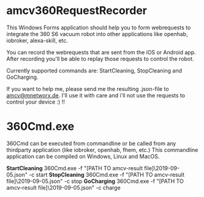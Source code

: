 # amcv360RequestRecorder

This Windows Forms application should help you to form webrequests to integrate the 360 S6 vacuum robot into other applications like openhab, iobroker, alexa-skill, etc.

You can record the webrequests that are sent from the iOS or Android app. After recording you'll be able to replay those requests to control the robot.

Currently supported commands are: StartCleaning, StopCleaning and GoCharging.

If you want to help me, please send me the resulting .json-file to amcv@mnetworx.de. I'll use it with care and i'll not use the requests to control your device :) !!


# 360Cmd.exe
360Cmd can be executed from commandline or be called from any thirdparty application (like iobroker, openhab, fhem, etc.) 
This commandline application can be compiled on Windows, Linux and MacOS.

**StartCleaning**
	360Cmd.exe -f "[PATH TO amcv-result file]\2019-09-05.json" -c start
**StopCleaning**
360Cmd.exe -f "[PATH TO amcv-result file]\2019-09-05.json" -c stop
**GoCharging**
360Cmd.exe -f "[PATH TO amcv-result file]\2019-09-05.json" -c charge


